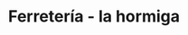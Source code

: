 ---
title: "Ferretería - la hormiga"
url: /malvinas-argentinas/ferreteria-la-hormiga/
shop: hardware
---
